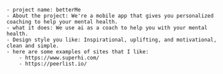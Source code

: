     - project name: betterMe
    - About the project: We're a mobile app that gives you personalized coaching to help your mental health.
    - what it does: We use ai as a coach to help you with your mental health.
    - Design style you like: Inspirational, uplifting, and motivational, clean and simple.
    - here are some examples of sites that I like:
        - https://www.superhi.com/
        - https://peerlist.io/